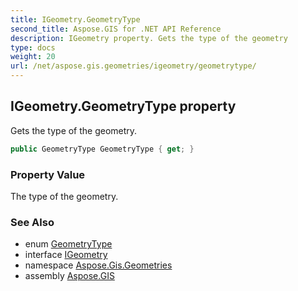 ```yaml
---
title: IGeometry.GeometryType
second_title: Aspose.GIS for .NET API Reference
description: IGeometry property. Gets the type of the geometry
type: docs
weight: 20
url: /net/aspose.gis.geometries/igeometry/geometrytype/
---
```

## IGeometry.GeometryType property

Gets the type of the geometry.

```csharp
public GeometryType GeometryType { get; }
```

### Property Value

The type of the geometry.

### See Also

* enum [GeometryType](../../geometrytype/)
* interface [IGeometry](../)
* namespace [Aspose.Gis.Geometries](../../igeometry/)
* assembly [Aspose.GIS](../../../)



